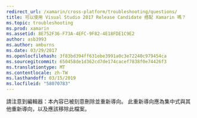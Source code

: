 ```yaml
---
redirect_url: /xamarin/cross-platform/troubleshooting/questions/
title: 可以使用 Visual Studio 2017 Release Candidate 搭配 Xamarin 嗎？
ms.topic: troubleshooting
ms.prod: xamarin
ms.assetid: 8E752F36-F73A-4EFC-9F82-4E18FDE1C9E2
author: asb3993
ms.author: amburns
ms.date: 03/29/2017
ms.openlocfilehash: 3f83bd394ff631ebe3991a0c3e72240c979454ca
ms.sourcegitcommit: 650458de1d362cd7de174cacef7838f0e74426f3
ms.translationtype: MT
ms.contentlocale: zh-TW
ms.lasthandoff: 03/15/2019
ms.locfileid: "58070783"
---
```

請注意到編輯器：本內容已被刻意刪除並重新導向。 此重新導向應為集中式與其他重新導向，以及應該移除此檔案。